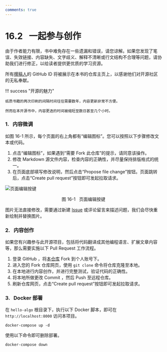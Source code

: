 ```yaml
---
comments: true
---
```


# 16.2 &nbsp; 一起参与创作

由于作者能力有限，书中难免存在一些遗漏和错误，请您谅解。如果您发现了笔误、失效链接、内容缺失、文字歧义、解释不清晰或行文结构不合理等问题，请协助我们进行修正，以给读者提供更优质的学习资源。

所有[撰稿人](https://github.com/krahets/hello-algo/graphs/contributors)的 GitHub ID 将被展示在本书的仓库主页上，以感谢他们对开源社区的无私奉献。

!!! success "开源的魅力"

    纸质书籍的两次印刷的间隔时间往往需要数年，内容更新非常不方便。
    
    然而在本开源书中，内容更迭的时间被缩短至数日甚至几个小时。

### 1. &nbsp; 内容微调

如图 16-1 所示，每个页面的右上角都有“编辑图标”。您可以按照以下步骤修改文本或代码。

1. 点击“编辑图标”，如果遇到“需要 Fork 此仓库”的提示，请同意该操作。
2. 修改 Markdown 源文件内容，检查内容的正确性，并尽量保持排版格式的统一。
3. 在页面底部填写修改说明，然后点击“Propose file change”按钮。页面跳转后，点击“Create pull request”按钮即可发起拉取请求。

![页面编辑按键](contribution.assets/edit_markdown.png)

<p align="center"> 图 16-1 &nbsp; 页面编辑按键 </p>

图片无法直接修改，需要通过新建 [Issue](https://github.com/krahets/hello-algo/issues) 或评论留言来描述问题，我们会尽快重新绘制并替换图片。

### 2. &nbsp; 内容创作

如果您有兴趣参与此开源项目，包括将代码翻译成其他编程语言、扩展文章内容等，那么需要实施以下 Pull Request 工作流程。

1. 登录 GitHub ，将[本仓库](https://github.com/krahets/hello-algo) Fork 到个人账号下。
2. 进入您的 Fork 仓库网页，使用 `git clone` 命令将仓库克隆至本地。
3. 在本地进行内容创作，并进行完整测试，验证代码的正确性。
4. 将本地所做更改 Commit ，然后 Push 至远程仓库。
5. 刷新仓库网页，点击“Create pull request”按钮即可发起拉取请求。

### 3. &nbsp; Docker 部署

在 `hello-algo` 根目录下，执行以下 Docker 脚本，即可在 `http://localhost:8000` 访问本项目。

```shell
docker-compose up -d
```

使用以下命令即可删除部署。

```shell
docker-compose down
```
